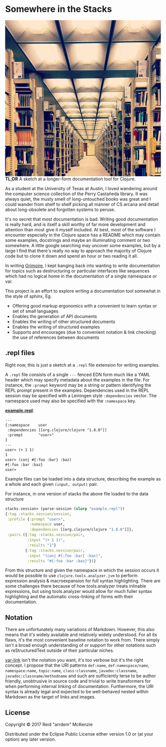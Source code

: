 # Somewhere in the Stacks
<img align="right" src="https://github.com/arrdem/stacks/raw/master/etc/stacks.jpg"/>

**TL;DR** A sketch at a longer-form documentation tool for Clojure.

As a student at the University of Texas at Austin, I loved wandering around the computer science collection of the Perry Castañeda library.
It was always quiet, the musty smell of long-untouched books was great and I could wander from shelf to shelf picking all manner of CS arcana and detail about long-obsolete and forgotten systems to peruse.

It's no secret that most documentation is bad.
Writing good documentation is really hard, and is itself a skill worthy of far more development and attention than most give it myself included.
At best, most of the software I encounter especially in the Clojure space has a README which may contain some examples, docstrings and maybe an illuminating comment or two somewhere.
A little google searching may uncover some examples, but by a large I find that there's really no way to approach the majority of Clojure code but to clone it down and spend an hour or two reading it all.

In writing [Grimoire](http://conj.io), I kept banging back into wanting to write documentation for topics such as destructuring or particular interfaces like sequences which had no logical home in the documentation of a single namespace or var.

This project is an effort to explore writing a documentation tool somewhat in the style of sphinx, Eg.

- Offering good markup ergonomics with a convenient to learn syntax or set of small languages
- Enables the generation of API documents
- Enables the writing of other structured documents
- Enables the writing of structured examples
- Supports and encourages (due to convenient notation & link checking) the use of references between documents

## .repl files

Right now, this is just a sketch at a `.repl` file extension for writing examples.

A `.repl` file consists of a single `---` fenced EDN form much like a YAML header which may specify metadata about the examples in the file.
For instance, the `:prompt` keyword may be a string or pattern identifying the REPL prompt present in the examples.
Dependencies used in the REPL session may be specified with a Leiningen style `:dependencies` vector.
The namespace used may also be specified with the `:namespace` key.

[**example.repl**](example.repl):
```
---
{:namespace    user
 :dependencies [[org.clojure/clojure "1.8.0"]]
 :prompt       "user>"
}
---
user> (+ 1 1)
1
user> (conj #{:foo :bar} :baz)
#{:foo :bar :baz}
user>
```

Example files can be loaded into a data structure, describing the example as a whole and each given `(input, output)` pair.

For instance, in one version of stacks the above file loaded to the data structure

```clj
stacks.session> (parse-session (slurp "example.repl"))
{:tag :stacks.session/session,
 :profile {:prompt "user>",
           :namespace user,
           :dependencies [[org.clojure/clojure "1.8.0"]]},
 :pairs ({:tag :stacks.session/pair,
          :input "(+ 1 1)",
          :results "1"}
         {:tag :stacks.session/pair,
          :input "(conj #{:foo :bar} :baz)",
          :results "#{:foo :bar :baz}"})}
```

From this structure and given the namespace in which the session occurs it would be possible to use `clojure.tools.analyzer.jvm` to perform expression analysis & macroexpansion for full syntax highlighting.
There are some challenges there because of how tools.analyzer treats inlinable expressions, but using tools.analyzer would allow for much fuller syntax highlighting and the automatic cross-linking of forms with their documentation.

## Notation

There are unfortunately many variations of Markdown.
However, this also means that it's widely available and relatively widely understood.
For all its flaws, it's the most convenient baseline notation to work from.
There simply isn't a broad enough understanding of or support for other notations such as reStructuredText outside of their particular niches.

[var-link](https://github.com/clojure-grimoire/var-link) isn't the notation you want, it's too verbose but it's the right concept.
I propose that the URI patterns `def:name`, `def:namespace/name`, `namespace:name`, `topic:name`, `class:classname`, `javadoc:classname`, `javadoc:classname/methodname` and such are sufficiently terse to be author friendly, unobtrusive in source code and trivial to write transformers for when performing internal linking of documentation.
Furthermore, the URI syntax is already legal and expected to be well-behaved nested within Markdown as the target of links and images.

## License

Copyright © 2017 Reid "arrdem" McKenzie

Distributed under the Eclipse Public License either version 1.0 or (at
your option) any later version.
